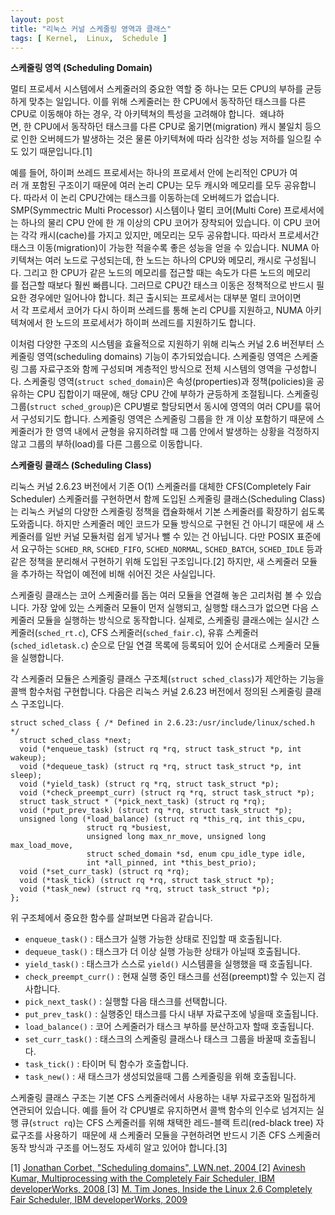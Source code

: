 ```yaml
---
layout: post
title: "리눅스 커널 스케줄링 영역과 클래스"
tags: [ Kernel,  Linux,  Schedule ]
---
```

**스케줄링 영역 (Scheduling Domain)**

멀티 프로세서 시스템에서 스케줄러의 중요한 역할 중 하나는 모든 CPU의 부하를 균등하게 맞추는 일입니다. 이를 위해 스케줄러는 한 CPU에서 동작하던 태스크를 다른 CPU로 이동해야 하는 경우, 각 아키텍쳐의 특성을 고려해야 합니다.  왜냐하면, 한 CPU에서 동작하던 태스크를 다른 CPU로 옮기면(migration) 캐시 불일치 등으로 인한 오버헤드가 발생하는 것은 물론 아키텍쳐에 따라 심각한 성능 저하를 일으킬 수도 있기 때문입니다.[1]

예를 들어, 하이퍼 쓰레드 프로세서는 하나의 프로세서 안에 논리적인 CPU가 여러 개 포함된 구조이기 때문에 여러 논리 CPU는 모두 캐시와 메모리를 모두 공유합니다. 따라서 이 논리 CPU간에는 태스크를 이동하는데 오버헤드가 없습니다. SMP(Symmectric Multi Processor) 시스템이나 멀티 코어(Multi Core) 프로세서에는 하나의 물리 CPU 안에 한 개 이상의 CPU 코어가 장착되어 있습니다. 이 CPU 코어는 각각 캐시(cache)를 가지고 있지만, 메모리는 모두 공유합니다. 따라서 프로세서간 태스크 이동(migration)이 가능한 적을수록 좋은 성능을 얻을 수 있습니다. NUMA 아키텍쳐는 여러 노드로 구성되는데, 한 노드는 하나의 CPU와 메모리, 캐시로 구성됩니다. 그리고 한 CPU가 같은 노드의 메모리를 접근할 때는 속도가 다른 노드의 메모리를 접근할 때보다 훨씬 빠릅니다. 그러므로 CPU간 태스크 이동은 정책적으로 반드시 필요한 경우에만 일어나야 합니다. 최근 출시되는 프로세서는 대부분 멀티 코어이면서 각 프로세서 코어가 다시 하이퍼 쓰레드를 통해 논리 CPU를 지원하고, NUMA 아키텍쳐에서 한 노드의 프로세서가 하이퍼 쓰레드를 지원하기도 합니다.

이처럼 다양한 구조의 시스템을 효율적으로 지원하기 위해 리눅스 커널 2.6 버전부터 스케줄링 영역(scheduling domains) 기능이 추가되었습니다. 스케줄링 영역은 스케줄링 그룹 자료구조와 함께 구성되며 계층적인 방식으로 전체 시스템의 영역을 구성합니다. 스케줄링 영역(`struct sched_domain`)은 속성(properties)과 정책(policies)을 공유하는 CPU 집합이기 때문에, 해당 CPU 간에 부하가 균등하게 조절됩니다. 스케줄링 그룹(`struct sched_group`)은 CPU별로 할당되면서 동시에 영역의 여러 CPU를 묶어서 구성되기도 합니다. 스케줄링 영역은 스케줄링 그룹을 한 개 이상 포함하기 때문에 스케줄러가 한 영역 내에서 균형을 유지하려할 때 그룹 안에서 발생하는 상황을 걱정하지 않고 그룹의 부하(load)를 다른 그룹으로 이동합니다.

**스케줄링 클래스 (Scheduling Class)**

리눅스 커널 2.6.23 버전에서 기존 O(1) 스케줄러를 대체한 CFS(Completely Fair Scheduler) 스케줄러를 구현하면서 함께 도입된 스케줄링 클래스(Scheduling Class)는 리눅스 커널의 다양한 스케줄링 정책을 캡슐화해서 기본 스케줄러를 확장하기 쉽도록 도와줍니다. 하지만 스케줄러 메인 코드가 모듈 방식으로 구현된 건 아니기 때문에 새 스케줄러를 일반 커널 모듈처럼 쉽게 넣거나 뺄 수 있는 건 아닙니다. 다만 POSIX 표준에서 요구하는 `SCHED_RR`, `SCHED_FIFO`, `SCHED_NORMAL`, `SCHED_BATCH`, `SCHED_IDLE` 등과 같은 정책을 분리해서 구현하기 위해 도입된 구조입니다.[2] 하지만, 새 스케줄러 모듈을 추가하는 작업이 예전에 비해 쉬어진 것은 사실입니다.

스케줄링 클래스는 코어 스케줄러를 돕는 여러 모듈을 연결해 놓은 고리처럼 볼 수 있습니다. 가장 앞에 있는 스케줄러 모듈이 먼저 실행되고, 실행할 태스크가 없으면 다음 스케줄러 모듈을 실행하는 방식으로 동작합니다. 실제로, 스케줄링 클래스에는 실시간 스케줄러(`sched_rt.c`), CFS 스케줄러(`sched_fair.c`), 유휴 스케줄러(`sched_idletask.c`) 순으로 단일 연결 목록에 등록되어 있어 순서대로 스케줄러 모듈을 실행합니다.

각 스케줄러 모듈은 스케줄링 클래스 구조체(`struct sched_class`)가 제안하는 기능을 콜백 함수처럼 구현합니다. 다음은 리눅스 커널 2.6.23 버전에서 정의된 스케줄링 클래스 구조입니다.

    struct sched_class { /* Defined in 2.6.23:/usr/include/linux/sched.h */
      struct sched_class *next;
      void (*enqueue_task) (struct rq *rq, struct task_struct *p, int wakeup);
      void (*dequeue_task) (struct rq *rq, struct task_struct *p, int sleep);
      void (*yield_task) (struct rq *rq, struct task_struct *p);
      void (*check_preempt_curr) (struct rq *rq, struct task_struct *p);
      struct task_struct * (*pick_next_task) (struct rq *rq);
      void (*put_prev_task) (struct rq *rq, struct task_struct *p);
      unsigned long (*load_balance) (struct rq *this_rq, int this_cpu,
                     struct rq *busiest,
                     unsigned long max_nr_move, unsigned long max_load_move,
                     struct sched_domain *sd, enum cpu_idle_type idle,
                     int *all_pinned, int *this_best_prio);
      void (*set_curr_task) (struct rq *rq);
      void (*task_tick) (struct rq *rq, struct task_struct *p);
      void (*task_new) (struct rq *rq, struct task_struct *p);
    };

위 구조체에서 중요한 함수를 살펴보면 다음과 같습니다.

-   `enqueue_task()` : 태스크가 실행 가능한 상태로 진입할 때 호출됩니다.
-   `dequeue_task()` : 태스크가 더 이상 실행 가능한 상태가 아닐때 호출됩니다.
-   `yield_task()` : 태스크가 스스로 `yield()` 시스템콜을 실행했을 때 호출됩니다.
-   `check_preempt_curr()` : 현재 실행 중인 태스크를 선점(preempt)할 수 있는지 검사합니다.
-   `pick_next_task()` : 실행할 다음 태스크를 선택합니다.
-   `put_prev_task()` : 실행중인 태스크를 다시 내부 자료구조에 넣을때 호출됩니다.
-   `load_balance()` : 코어 스케줄러가 태스크 부하를 분산하고자 할때 호출됩니다.
-   `set_curr_task()` : 태스크의 스케줄링 클래스나 태스크 그룹을 바꿀때 호출됩니다.
-   `task_tick()` : 타이머 틱 함수가 호출합니다.
-   `task_new()` : 새 태스크가 생성되었을때 그룹 스케줄링을 위해 호출됩니다.

스케줄링 클래스 구조는 기본 CFS 스케줄러에서 사용하는 내부 자료구조와 밀접하게 연관되어 있습니다. 예를 들어 각 CPU별로 유지하면서 콜백 함수의 인수로 넘겨지는 실행 큐(`struct rq`)는 CFS 스케줄러를 위해 채택한 레드-블랙 트리(red-black tree) 자료구조를 사용하기  때문에 새 스케줄러 모듈을 구현하려면 반드시 기존 CFS 스케줄러 동작 방식과 구조를 어느정도 자세히 알고 있어야 합니다.[3]

[1] [Jonathan Corbet, "Scheduling domains", LWN.net, 2004
](http://lwn.net/Articles/80911/)[2] [Avinesh Kumar, Multiprocessing with the Completely Fair Scheduler, IBM developerWorks, 2008
](http://www.ibm.com/developerworks/linux/library/l-cfs/)[3] [M. Tim Jones, Inside the Linux 2.6 Completely Fair Scheduler, IBM developerWorks, 2009](http://www.ibm.com/developerworks/linux/library/l-completely-fair-scheduler/)


